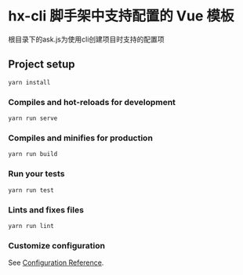# hx-cli 脚手架中支持配置的 Vue 模板
根目录下的ask.js为使用cli创建项目时支持的配置项

## Project setup

```
yarn install
```

### Compiles and hot-reloads for development

```
yarn run serve
```

### Compiles and minifies for production

```
yarn run build
```

### Run your tests

```
yarn run test
```

### Lints and fixes files

```
yarn run lint
```

### Customize configuration

See [Configuration Reference](https://cli.vuejs.org/config/).
